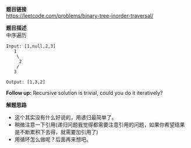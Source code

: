 **题目链接**  
https://leetcode.com/problems/binary-tree-inorder-traversal/  

**题目描述**  
中序遍历
```
Input: [1,null,2,3]
   1
    \
     2
    /
   3

Output: [1,3,2]
```
**Follow up:**  Recursive solution is trivial, could you do it iteratively?  

**解题思路**  
* 这个其实没有什么好说的，用递归最简单了。
* 稍微注意一下引用(递归问题我觉得都需要注意引用的问题，如果你希望结果是不断累积下去得，就需要加引用了)
* 用循环怎么做呢？后面再来想吧。
